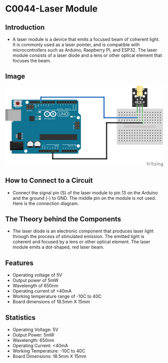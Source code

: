 # C0044-Laser Module

## Introduction

- A laser module is a device that emits a focused beam of coherent light. It is commonly used as a laser pointer, and is compatible with microcontrollers such as Arduino, Raspberry PI, and ESP32. The laser module consists of a laser diode and a lens or other optical element that focuses the beam.

## Image

![IMG](IMG/IMG.png)

## How to Connect to a Circuit

- Connect the signal pin (S) of the laser module to pin 13 on the Arduino and the ground (-) to GND. The middle pin on the module is not used. Here is the connection diagram.

## The Theory behind the Components

- The laser diode is an electronic component that produces laser light through the process of stimulated emission. The emitted light is coherent and focused by a lens or other optical element. The laser module emits a dot-shaped, red laser beam.

## Features

- Operating voltage of 5V
- Output power of 5mW
- Wavelength of 650nm
- Operating current of <40mA
- Working temperature range of -10C to 40C
- Board dimensions of 18.5mm X 15mm

## Statistics

- Operating Voltage: 5V
- Output Power: 5mW
- Wavelength: 650nm
- Operating Current: <40mA
- Working Temperature: -10C to 40C
- Board Dimensions: 18.5mm X 15mm
